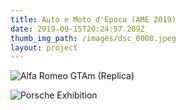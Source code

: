 ```yaml
---
title: Auto e Moto d'Epoca (AME 2019)
date: 2019-09-15T20:24:57.209Z
thumb_img_path: /images/dsc_0008.jpeg
layout: project
---
```

![](/images/dsc_0008.jpeg "Alfa Romeo GTAm (Replica)")

![Porsche Exhibition](/images/dsc_0061.jpeg)
